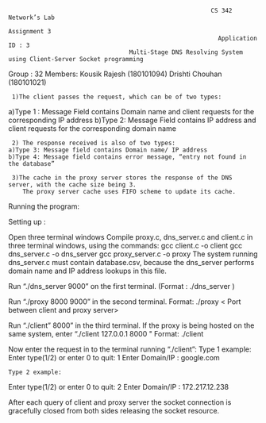                                                              CS 342 Network’s Lab 
                                                                  Assignment 3 
					                                           Application ID : 3 
	                                  Multi-Stage DNS Resolving System using Client-Server Socket programming

Group : 32
Members: 
Kousik Rajesh (180101094)
Drishti Chouhan (180101021)

     1)The client passes the request, which can be of two types:
a)Type 1 : Message Field contains Domain name and client requests for the corresponding IP address
b)Type 2: Message Field contains IP address and client requests for the corresponding domain name 

     2) The response received is also of two types: 
	a)Type 3: Message field contains Domain name/ IP address
	b)Type 4: Message field contains error message, “entry not found in the database”

     3)The cache in the proxy server stores the response of the DNS server, with the cache size being 3.
        The proxy server cache uses FIFO scheme to update its cache.


  Running the program:

Setting up :

Open three terminal windows
Compile proxy.c, dns_server.c and client.c in three terminal windows, using the commands:
gcc client.c -o client
gcc dns_server.c -o dns_server
gcc proxy_server.c -o proxy
The system running dns_server.c must contain database.csv, because the dns_server performs domain name and IP address lookups in this file.

Run “./dns_server 9000” on the first terminal.
(Format : ./dns_server <port between proxy server and DNS server>)

Run “./proxy 8000 9000” in the second terminal. 
Format: ./proxy < Port between client and proxy server> <Port between proxy and DNS>

Run “./client” <IP address of proxy server> 8000” in the third terminal. If the proxy is being hosted on the same system, enter “./client 127.0.0.1 8000 "
Format: ./client  <IP address of proxy server> <Port between client and proxy server>

Now enter the request in to the terminal running “./client”:
Type 1 example: 
Enter type(1/2) or enter 0 to quit: 1
Enter Domain/IP : google.com
	
	Type 2 example: 
Enter type(1/2) or enter 0 to quit: 2
Enter Domain/IP : 172.217.12.238

After each query of client and proxy server the socket connection is gracefully closed from both sides releasing the socket resource.
